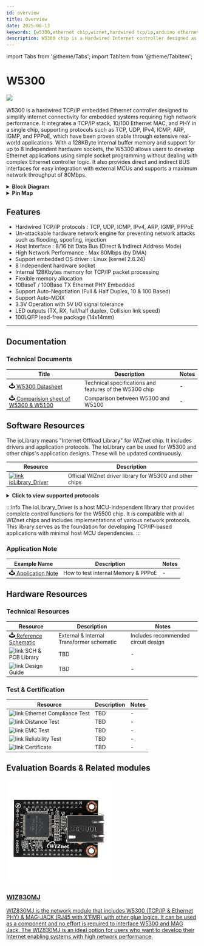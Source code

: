 ```yaml
---
id: overview
title: Overview
date: 2025-08-13
keywords: [w5300,ethernet chip,wiznet,hardwired tcp/ip,arduino ethernet,pico ethernet]
description: W5300 chip is a Hardwired Internet controller designed as a full hardwired TCP/IP stack with WIZnet technology
---
```

import Tabs from '@theme/Tabs';
import TabItem from '@theme/TabItem';

# W5300

<div className="main_intro"> 
  <div className="main_intro_image">
    <img src="/img/products/w5300/w5300_280.jpg" width="550" />
  </div>
  <div className="w5100-text">
    <p>
        W5300 is a hardwired TCP/IP embedded Ethernet controller designed to simplify internet connectivity for embedded systems requiring high network performance. It integrates a TCP/IP stack, 10/100 Ethernet MAC, and PHY in a single chip, supporting protocols such as TCP, UDP, IPv4, ICMP, ARP, IGMP, and PPPoE, which have been proven stable through extensive real-world applications. With a 128KByte internal buffer memory and support for up to 8 independent hardware sockets, the W5300 allows users to develop Ethernet applications using simple socket programming without dealing with complex Ethernet controller logic. It also provides direct and indirect BUS interfaces for easy integration with external MCUs and supports a maximum network throughput of 80Mbps.
    </p>
  </div>
</div>



<details>
<summary><b>Block Diagram</b></summary> 

<img src="/img/products/w5300/w5300_blockdiagram.png" alt="W5300_Block_Diagram" width="500"/>

</details>

<details>
<summary><b>Pin Map</b></summary> 

</details>

## Features

  - Hardwired TCP/IP protocols : TCP, UDP, ICMP, IPv4, ARP, IGMP, PPPoE
  - Un-attackable hardware network engine for preventing network attacks such as flooding, spoofing, injection
  - Host Interface : 8/16 bit Data Bus (Direct & Indirect Address Mode)
  - High Network Performance : Max 80Mbps (by DMA)
  - Support embedded OS driver : Linux (kernel 2.6.24)
  - 8 Independent hardware socket
  - Internal 128Kbytes memory for TCP/IP packet processing
  - Flexible memory allocation
  - 10BaseT / 100Base TX Ethernet PHY Embedded
  - Support Auto-Negotiation (Full & Half Duplex, 10 & 100 Based)
  - Support Auto-MDIX
  - 3.3V Operation with 5V I/O signal tolerance
  - LED outputs (TX, RX, full/half duplex, Collision link speed)
  - 100LQFP lead-free package (14x14mm)

-----

## Documentation

### Technical Documents

| **Title** | **Description** | **Notes** |
| --------- | --------------- | --------- |
| [![link](\img\download.png) W5300 Datasheet][link-W5300-Datasheet] | Technical specifications and features of the W5300 chip | - |
| [![link](\img\download.png) Comparision sheet of W5300 & W5100][link-W5300-W5100-Comparison-Sheet] | Comparison between W5300 and W5100 | - |

## Software Resources


<Tabs groupId="Software Resources" >
<TabItem value="Driver" label="Driver" default >
The ioLibrary means "Internet Offload Library" for WIZnet chip. It includes drivers and application protocols. The ioLibrary can be used for W5300 and other chips's application designs. These will be updated continuously.

| **Resource** | **Description** |
|--------------|-----------------|
| [![link](\img\link.png) ioLibrary_Driver][link-ioLibrary-Driver] | Official WIZnet driver library for W5300 and other chips |



<details>
<summary><b>Click to view supported protocols</b></summary>
### Supported Protocols 

| **Name** | **Description**                       | **Notes**                        |
|----------|---------------------------------------|----------------------------------|
| DHCP        | Dynamic Host Configuration Protocol - Automatically obtains IP address from network |     |
| DNS         | Domain Name System - Resolves domain names to IP addresses  |     |
| MQTT        | Message Queuing Telemetry Transport - Lightweight publish/subscribe messaging protocol |     |
| SNTP        | Simple Network Time Protocol - Synchronizes system time with network time servers |     |
| TFTP        | Trivial File Transfer Protocol - Simple file transfer over UDP |     |
| httpServer  | HTTP Server - Web server implementation for hosting web pages and APIs |     |

</details>

  :::info
  The ioLibrary_Driver is a host MCU-independent library that provides complete control functions for the W5500 chip. It is compatible with all WIZnet chips and includes implementations of various network protocols. This library serves as the foundation for developing TCP/IP-based applications with minimal host MCU dependencies.
  :::

</TabItem>
<TabItem value="Application Note" label="Application Note" >

### Application Note
| **Example Name** | **Description**                       | **Notes**                        |
|------------------|---------------------------------------|----------------------------------|
| [![link](\img\download.png) Application Note][download-W5300-Application-Note]  | How to test internal Memory &  PPPoE  | -    |

  </TabItem>
</Tabs>

## Hardware Resources

### Technical Resources

| **Resource**           | **Description**                | **Notes**                           |
|------------------------|--------------------------------|-------------------------------------|
| [![link](\img\download.png) Reference Schematic][download-W5300-Ref-Schematic]    | External & Internal Transformer schematic  | Includes recommended circuit design |
| ![link](\img\link.png) SCH & PCB Library    | TBD           | -   |
| ![link](\img\link.png) Design Guide         | TBD           | -   |


### Test & Certification

| **Resource**                | **Description**                        | **Notes**                      |
|-----------------------------|----------------------------------------|-------------------------------|
| ![link](\img\link.png) Ethernet Compliance Test | TBD | - |
| ![link](\img\link.png) Distance Test            | TBD | - |
| ![link](\img\link.png) EMC Test                | TBD | - |
| ![link](\img\link.png) Reliability Test         | TBD | - |
| ![link](\img\link.png) Certificate              | TBD | - |



<Tabs groupId="Evaluation Boards" >

<TabItem value="Hat & shield" label="Hat & shield" default>

## Evaluation Boards & Related modules

<div className="link-card">
  <a
    href="/Product/ioModule/wiz830mj"
    target="_blank"
    rel="noopener noreferrer"
    className="link-card-content"
  >
  <img src="/img/products/w5300/wiz830mj.jpg" alt="W830mj" />
    <div>
      <h3>WIZ830MJ</h3>
      <p>
       WIZ830MJ is the network module that includes W5300 (TCP/IP & Ethernet PHY) & MAG-JACK (RJ45 with X’FMR) with other glue logics. It can be used as a component and no effort is required to interface W5300 and MAG Jack. The WIZ830MJ is an ideal option for users who want to develop their Internet enabling systems with high network performance.
      </p>
    </div>
  </a>
</div>

</TabItem>
</Tabs>

<!-- Chip current overview -->
[link-rp2040]: https://www.raspberrypi.org/products/rp2040/
[link-rp2350]: https://www.raspberrypi.com/products/rp2350/
[link-w5100s]: https://docs.wiznet.io/Product/iEthernet/W5100S/overview
[link-w5500]: https://docs.wiznet.io/Product/iEthernet/W5500/overview
[link-w6100]: https://docs.wiznet.io/Product/iEthernet/W6100/overview
[link-w6300]: https://docs.wiznet.io/Product/iEthernet/W6300/overview
[link-wiznet_ethernet_chips]: https://docs.wiznet.io/Product/iEthernet#product-family

<!-- Datasheet -->
[link-W5500-Datasheet]: https://docs.wiznet.io/Product/iEthernet/W5500/datasheet
[link-W5300-Datasheet]: https://docs.wiznet.io/img/products/w5300/W5300_DS_V134E.pdf
[link-W6300-Datasheet]: https://docs.wiznet.io/img/products/w6300/W6300%20DS_V100E.pdf
[link-W55RP20-Datasheet]: https://docs.wiznet.io/img/products/w55rp20/W55RP20_ds_v100e.pdf
[link-RP2040-Datasheet]: https://www.raspberrypi.com/documentation/microcontrollers/silicon.html#documentation
[link-W5100-Datasheet]: https://docs.wiznet.io/img/products/w5100/W5100_DS_V128E.pdf
[link-W5100S-Datasheet]: https://docs.wiznet.io/img/products/w5100s/w5100s-ds-v128e.pdf
[link-W7500x-Datasheet]: https://docs.wiznet.io/img/products/w7500/w7500x_ds_v110.pdf
[link-W7500x-Datasheet-Ref]: https://docs.wiznet.io/img/products/w7500/w7500x_rm_v112_20181017_.pdf
[link-W7500P-PHY-Datasheet]: http://www.bdtic.com/DataSheet/ICplus/IP101G_DS_R01_20121224.pdf

<!-- Technical Documents -->
[link-W5200-to-W5500-Migration-Sheet]: https://docs.wiznet.io/Product/iEthernet/W5500/migration-from-w5200
[link-W5300-W5100-Comparison-Sheet]: https://docs.wiznet.io/img/products/w5300/Comparison_Sheet_between_W5100_and_W5300_V1.1_kor.pdf
[link-W5100S-vs-W5100-Comparison-Sheet]: https://docs.wiznet.io/img/products/w5100s/application/w5100svsw5100_cs_v110e.pdf
[link-W5100-errata]: https://docs.wiznet.io/img/products/w5100/3150Aplus_5100_ES_V260E.pdf
[link-W5100S-errata]: https://docs.wiznet.io/img/products/w5100s/w5100s-errata-en-v100.pdf
[link-W7500P-errata]: https://docs.wiznet.io/img/products/w7500/w7500x_erratasheet_v120e.pdf
[link-W7500x-phy-access]: https://docs.wiznet.io/img/products/w7500p/ref_sch/how_to_access_phy_application_note_v100.pdf
[link-W7500x-NLB]: https://docs.wiznet.io/img/products/w7500/w7500_arp_problem_in_the_nlb.pdf

<!-- Library -->
[link-ioLibrary-Driver]: https://github.com/Wiznet/ioLibrary_Driver
[link-w55mh32-Driver]: https://gitee.com/wiznet-hk/W55MH32_reference_code/tree/master/Libraries/W55MH32Lib
[link-w55rp20-Driver-c/c++]: https://github.com/WIZnet-ioNIC/WIZnet-PICO-C
[link-w55rp20-Driver-micropython]: https://github.com/WIZnet-ioNIC/WIZnet-ioNIC-micropython
[link-w55rp20-Driver-arduino]: https://github.com/WIZnet-ioNIC/WIZnet-ioNIC-arduino-library
[link-w55rp20-Driver-circuitpython]: https://github.com/WIZnet-ioNIC/WIZnet-ioNIC-Circuitpython

<!-- Library examples -->
[link-example-aac]: https://github.com/Wiznet/ioLibrary_Driver/tree/master/Internet/AAC
[link-example-dhcp]: https://github.com/Wiznet/ioLibrary_Driver/tree/master/Internet/DHCP
[link-example-dhcp6]: https://github.com/Wiznet/ioLibrary_Driver/tree/master/Internet/DHCP6
[link-example-dns]: https://github.com/Wiznet/ioLibrary_Driver/tree/master/Internet/DNS
[link-example-mqtt]: https://github.com/Wiznet/ioLibrary_Driver/tree/master/Internet/MQTT
[link-example-snmp]: https://github.com/Wiznet/ioLibrary_Driver/tree/master/Internet/SNMP
[link-example-sntp]: https://github.com/Wiznet/ioLibrary_Driver/tree/master/Internet/SNTP
[link-example-tftp]: https://github.com/Wiznet/ioLibrary_Driver/tree/master/Internet/TFTP
[link-example-httpserver]: https://github.com/Wiznet/ioLibrary_Driver/tree/master/Internet/httpServer
[link-w55mh32-keil]: https://docs.wiznet.io/Product/iMCU/W55MH32/install_keil
[link-w55mh32-examples]: https://docs.wiznet.io/Product/iMCU/W55MH32/W55MH32_examples

<!-- Application Notes  -->
[download-W5300-Application-Note]: https://docs.wiznet.io/img/products/w5300/W5300_app_note.zip
[download-W5100-Application-Note]: https://docs.wiznet.io/img/products/w5100/W5100_Application_Note.zip
[link-W5100S-AppNote-ipraw]: /products/w5100s/w5100s_an_ipraw_v100e.pdf
[link-W5100S-AppNote-pppoe]: https://docs.wiznet.io/img/products/w5100s/application/w5100s_an_pppoe_v100e.pdf
[link-W5100S-AppNote-slc]: https://docs.wiznet.io/img/products/w5100s/application/w5100s_an_slc_v100e.pdf
[link-W5100S-AppNote-interrupt]: https://docs.wiznet.io/img/products/w5100s/application/w5100s_an_interrupt_v100e.pdf

<!-- Hardware Resources -->
[download-W5300-Ref-Schematic]: https://docs.wiznet.io/img/products/w5300/W5300_ref_schematics(2010_2_12).zip
[link-w6100-ref-sch]: https://github.com/Wiznet/Hardware-Files-of-WIZnet/tree/master/02_iEthernet/W6100/Reference%20Schematic
[link-w6300-ref-sch]: https://github.com/Wiznet/Hardware-Files-of-WIZnet/tree/master/02_iEthernet/W6300/W6300-EVB-Pico_V100
[link-w55rp20-ref-sch]: https://github.com/Wiznet/Hardware-Files-of-WIZnet/tree/master/09_ioNIC
[link-w55rp20-dimension]: https://docs.wiznet.io/img/products/w55rp20-evb-pico/w55rp20-evb-pico-dimension.png
[download-W5100-Ref-Sch]: https://docs.wiznet.io/img/products/w5100/w5100_hardware.zip
[link-W5100S-Ref-Sch]: https://github.com/Wiznet/Hardware-Files-of-WIZnet/blob/master/02_iEthernet/W5100S/Reference%20Schematic/W5100S_Ref_Schematic_V120_use_trans.pdf
[link-W5100S-Ref-Ext]: https://github.com/Wiznet/Hardware-Files-of-WIZnet/blob/master/02_iEthernet/W5100S/Reference%20Schematic/W5100S_ext_Ref_Schematic_V100.pdf
[link-W5100S-Ref-Int]: https://github.com/Wiznet/Hardware-Files-of-WIZnet/blob/master/02_iEthernet/W5100S/Reference%20Schematic/W5100S_int_Ref_Schematic_V100.pdf
[link-W5100S-crystal]: https://docs.wiznet.io/img/products/w5100s/w5100s_crystal_selection_guide_v100e.pdf
[link-W5100S-reflow]: https://docs.wiznet.io/img/design_guide/reflow_profile/ir_reflow_profile.pdf
[link-W7500P-Ref-Sch]: https://github.com/Wiznet/Hardware-Files-of-WIZnet/blob/master/01_iMCU/W7500P/Reference%20Schematic/W7500P_Ref_Schematic_V130.pdf

<!-- Test & Certification -->
[download-W5100-Qual]: https://docs.wiznet.io/img/products/w5100/W5100_qual_report.zip

<!-- Related Boards -->
[link-W55MH32L-EVB]: https://docs.wiznet.io/Product/iMCU/W55MH32/W55MH32L-evb
[link-W55MH32Q-EVB]: https://docs.wiznet.io/Product/iMCU/W55MH32/W55MH32Q-evb
[link-w5500-ethernet-shield]: https://docs.wiznet.io/Product/Open-Source-Hardware/w5500_ethernet_shield_kor
[link-W5100S-Ethernet_Shield]: https://wiznetshop.io/product/detail.html?product_no=818&cate_no=57&display_group=1
[link-w55rp20-evb-pico]: https://docs.wiznet.io/Product/ioNIC/W55RP20/w55rp20-evb-pico
[link-raspberry_pi_pico]: https://www.raspberrypi.com/products/raspberry-pi-pico/
[link-wiznet_ethernet_hat]: https://docs.wiznet.io/Product/Open-Source-Hardware/wiznet_ethernet_hat
[link-w5100s-evb-pico]: https://docs.wiznet.io/Product/iEthernet/W5100S/w5100s-evb-pico
[link-w5500-evb-pico]: https://docs.wiznet.io/Product/iEthernet/W5500/w5500-evb-pico
[link-w5500-evb-pico-poe]: https://docs.wiznet.io/Product/iEthernet/W5500/W5500-EVB-Pico-PoE
[link-w6100-evb-pico]: https://docs.wiznet.io/Product/iEthernet/W6100/w6100-evb-pico
[link-w6300-evb-pico]: https://docs.wiznet.io/Product/iEthernet/W6300/w6300-evb-pico
[link-w5500-evb-pico2]: https://docs.wiznet.io/Product/iEthernet/W5500/w5500-evb-pico2
[link-w5100s-evb-pico2]: https://docs.wiznet.io/Product/iEthernet/W5100S/w5100s-evb-pico2
[link-w5500-io]: https://docs.wiznet.io/Product/ioModule/W5500-io
[link-wiz550-io]: https://docs.wiznet.io/Product/ioModule/wiz550io
[link-wiz610-io]: https://docs.wiznet.io/Product/ioModule/wiz610io
[link-wiz610-mj]: https://docs.wiznet.io/Product/ioModule/wiz610mj
[link-wiz630-io]: https://docs.wiznet.io/Product/ioModule/wiz630io
[link-wiz810s-io]: https://docs.wiznet.io/Product/ioModule/wiz810sio
[link-wiz810s-mj]: https://docs.wiznet.io/Product/ioModule/wiz810smj
[link-wiz810-mj]: https://docs.wiznet.io/Product/ioModule/wiz810mj
[link-wiz811-mj]: https://docs.wiznet.io/Product/ioModule/wiz811mj
[link-wiz830-mj]: https://docs.wiznet.io/Product/ioModule/wiz830mj
[link-wiz850-io]: https://docs.wiznet.io/Product/ioModule/wiz850io
[link-wizarduino-m0-eth]: https://docs.wiznet.io/Product/Open-Source-Hardware/wizarduino_m0_eth_eng
[link-wiz750sr]: https://docs.wiznet.io/Product/S2E-Module/WIZ750SR
[link-wiz750sr-100]: https://docs.wiznet.io/Product/S2E-Module/WIZ750SR-1xx-Series/WIZ750SR-100
[link-wiz750sr-105]: https://docs.wiznet.io/Product/S2E-Module/WIZ750SR-1xx-Series/WIZ750SR-105
[link-wiz750sr-110]: https://docs.wiznet.io/Product/S2E-Module/WIZ750SR-1xx-Series/WIZ750SR-110
[link-wiz750sr-120]: https://docs.wiznet.io/Product/S2E-Module/WIZ752SR-12x-Series/WIZ752SR-120
[link-wiz750sr-125]: https://docs.wiznet.io/Product/S2E-Module/WIZ752SR-12x-Series/WIZ752SR-125
[link-wiz500sr-rp]: https://docs.wiznet.io/Product/S2E-Module/WIZ5xxSR-RP-Series/WIZ500SR-RP/overview
[link-wiz505sr-rp]: https://docs.wiznet.io/Product/S2E-Module/WIZ5xxSR-RP-Series/WIZ505SR-RP/overview
[link-wiz510sr-rp]: https://docs.wiznet.io/Product/S2E-Module/WIZ5xxSR-RP-Series/WIZ510SR-RP/overview
[link-wiz500sr-evb]: https://docs.wiznet.io/Product/S2E-Module/WIZ5xxSR-RP-Series/wiz500sr-rp-evb
[link-wiz505sr-rp-evb]: https://docs.wiznet.io/Product/S2E-Module/WIZ5xxSR-RP-Series/wiz505sr-rp-evb
[link-wiz550sr]: https://docs.wiznet.io/Product/S2E-Module/WIZ550SR
[link-w5500s2e-s1]: https://docs.wiznet.io/Product/S2E-Module/W5500S2E-S1
[link-w5500s2e-z1]: https://docs.wiznet.io/Product/S2E-Module/W5500S2E-Z1
[link-w7500s2e-r1]: https://docs.wiznet.io/Product/S2E-Module/W7500S2E-R1
[link-w232n]: https://docs.wiznet.io/Product/S2E-Module/Industrial/W232N-datasheet-en
[link-wizwiki-7500p]: https://docs.wiznet.io/Product/Mbed-WIZwiki-Platform/wizwiki-w7500p
